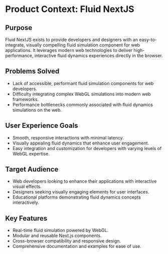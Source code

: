 # Product Context: Fluid NextJS

## Purpose
Fluid NextJS exists to provide developers and designers with an easy-to-integrate, visually compelling fluid simulation component for web applications. It leverages modern web technologies to deliver high-performance, interactive fluid dynamics experiences directly in the browser.

## Problems Solved
- Lack of accessible, performant fluid simulation components for web developers.
- Difficulty integrating complex WebGL simulations into modern web frameworks.
- Performance bottlenecks commonly associated with fluid dynamics simulations on the web.

## User Experience Goals
- Smooth, responsive interactions with minimal latency.
- Visually appealing fluid dynamics that enhance user engagement.
- Easy integration and customization for developers with varying levels of WebGL expertise.

## Target Audience
- Web developers looking to enhance their applications with interactive visual effects.
- Designers seeking visually engaging elements for user interfaces.
- Educational platforms demonstrating fluid dynamics concepts interactively.

## Key Features
- Real-time fluid simulation powered by WebGL.
- Modular and reusable Next.js components.
- Cross-browser compatibility and responsive design.
- Comprehensive documentation and examples for ease of use.
